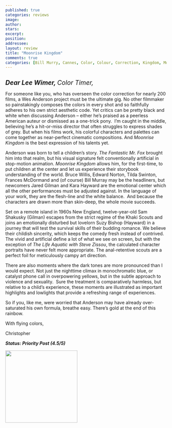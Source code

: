 ```yaml
---
published: true
categories: reviews
image:
author: 
stars: 
excerpt: 
position: 
addressee: 
layout: review
title: "Moonrise Kingdom"
comments: true
categories: [Bill Murry, Cannes, Color, Colour, Correction, Kingdom, Moonrise, Timing, Uncategorized, Wed Anderson]
---
```

<div><p><span class="full-image-block ssNonEditable"><a href="/letters/2012/7/12/moonrise-kingdom.html"><img src="http://static.squarespace.com/static/5005f6bcc4aa41161b33e89e/5329cf1fe4b07c068ebf74de/5329cf1fe4b07c068ebf75b0/1342097282583/Moonrise%20Kingdom.jpg" alt="" /></a></span></p>
<p><span style="font-size:140%;"><em><strong>Dear Lee Wimer, </strong>Color Timer,</em></span></p>
<p>For someone like you, who has overseen the color correction for nearly 200 films, a Wes Anderson project must be the ultimate gig. No other filmmaker so painstakingly composes the colors in every shot and so faithfully adheres to his own strict aesthetic code. Yet critics can be pretty black and white when discussing Anderson &ndash; either he&rsquo;s praised as a peerless American auteur or dismissed as a one-trick pony.&nbsp; I&rsquo;m caught in the middle, believing he&rsquo;s a hit-or-miss director that often struggles to express shades of grey. But when his films work, his colorful characters and palettes can come together as near-perfect cinematic compositions. And <em>Moonrise Kingdom</em> is the best expression of his talents yet.</p>
<p>Anderson was born to tell a children&rsquo;s story. <em>The Fantastic Mr. Fox</em> brought him into that realm, but his visual signature felt conventionally artificial in stop-motion animation. <em>Moonrise Kingdom</em> allows him, for the first-time, to put children at the center and let us experience their storybook understanding of the world. Bruce Willis, Edward Norton, Tilda Swinton, Frances McDormand and (of course) Bill Murray may be the headliners, but newcomers Jared Gilman and Kara Hayward are the emotional center which all the other performances must be adjusted against. In the language of your work, they are the flesh-line and the white balance. &nbsp;And because the characters are drawn more than skin-deep, the whole movie succeeds.</p>
<p>Set on a remote island in 1960s New England, twelve-year-old Sam Shakusky (Gilman) escapes from the strict regime of the Khaki Scouts and joins an emotionally disturbed but lovelorn Suzy Bishop (Hayward) in a journey that will test the survival skills of their budding romance. We believe their childish sincerity, which keeps the comedy fresh instead of contrived. The vivid and artificial define a lot of what we see on screen, but with the exception of <em>The Life Aquatic with Steve Zissou</em>, the calculated character portraits have never felt more appropriate. The anal-retentive scouts are a perfect foil for meticulously campy art direction.</p>
<p>There are also moments where the dark tones are more pronounced than I would expect. Not just the nighttime climax in monochromatic blue, or catalyst phone call in overpowering yellows, but in the subtle approach to violence and sexuality.&nbsp; Sure the treatment is comparatively harmless, but relative to a child&rsquo;s experience, these moments are illustrated as important highlights and lowlights that provide a refreshing range of experiences.</p>
<p>So if you, like me, were worried that Anderson may have already over-saturated his own formula, breathe easy. There&rsquo;s gold at the end of this rainbow. &nbsp;</p>
<p>With flying colors,</p>
<p>Christopher</p>
<p><em><strong>Status: Priority Post</strong></em><em><strong> (4.5/5)</strong></em></p>
<p><em><strong><span class="full-image-block ssNonEditable"><span><a href="http://www.zip.ca/browse/title.aspx?f=titleId%28204267%29"><img style="width:225px;" src="http://static.squarespace.com/static/5005f6bcc4aa41161b33e89e/5329cf1fe4b07c068ebf74de/5329cf20e4b07c068ebf7be8/1343245704065/Rent-it-on-Zip.png" alt="" /></a></span></span><br /></strong></em></p></div>
